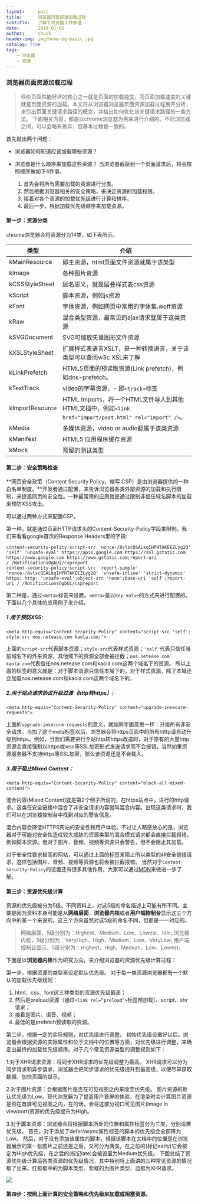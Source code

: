 ```yaml
---
layout:     post                   
title:      浏览器页面资源加载过程    
subtitle:   了解下浏览器工作原理
date:       2018-01-05
author:     chuck
header-img: img/home-bg-basic.jpg
catalog: true                      
tags:                               
    - 浏览器
    - 资源
---
```


### 浏览器页面资源加载过程

> 评价页面性能好坏的核心之一就是页面的加载速度，而页面加载速度的关键就是页面资源的加载。本文将从浏览器浏览器页面资源加载过程展开分析，来引出页面关键请求路径的概念，并给出如何优化该关键请求路径的一些方法。
> 下面相关内容，都是以chrome浏览器为例来进行介绍的。不同浏览器之间，可以会略有差异，但基本过程是一致的。

首先抛出两个问题：

* 浏览器如何知道应该加载哪些资源？
* 浏览器是什么顺序来加载这些资源？ 当浏览器截获到一个页面请求后，将会按照顺序做如下4件事。

    1. 首先会将所有需要加载的资源进行分类。
    2. 然后根据浏览器相关的安全策略，来决定资源的加载权限。
    3. 接着对各个资源的加载优先级进行计算和排序。
    4. 最后一步，根据加载优先级顺序来加载资源。

#### 第一步：资源分类

chrome浏览器会将资源分为14类，如下表所示。


| 类型 | 介绍 |
| --- | --- |
| kMainResource |  即主资源，html页面文件资源就属于该类型 |
| kImage | 各种图片资源 |
| kCSSStyleSheet |  顾名思义，就是层叠样式表css资源|
| kScript |  脚本资源，例如js资源|
| kFont |  字体资源，例如网页中常用的字体集.woff资源|
| kRaw |  混合类型资源，最常见的ajax请求就属于这类资源 |
| kSVGDocument |  SVG可缩放矢量图形文件资源|
| kXSLStyleSheet |  扩展样式表语言XSLT，是一种转换语言，关于该类型可以查阅w3c XSL来了解|
| kLinkPrefetch |  HTML5页面的预读取资源(Link prefetch)，例如dns-prefetch。|
| kTextTrack |  video的字幕资源，- 即`<track>`标签|
| kImportResource | HTML Imports，将一个HTML文件导入到其他HTML文档中，例如`<link href="import/post.html" rel="import" />`。 |
| kMedia |  多媒体资源，video or audio都属于该类资源 |
| kManifest |  HTML5 应用程序缓存资源|
| kMock | 预留的测试类型 |

#### 第二步：安全策略检查

**网页安全政策（Content Security Policy，缩写 CSP）是由浏览器提供的一种白名单制度。**开发者通过配置，来告诉浏览器各类外部资源的加载和执行限制，来提高网页的安全性。一种最常用的应用就是通过限制非信任域名脚本的加载来预防XSS攻击。

可以通过两种方式来配置CSP。

第一种，就是通过页面HTTP请求头的Content-Security-Policy字段来限制。我们来看看google首页的Response Headers里的字段:


```
content-security-policy:script-src 'nonce-/8vlscQSALkqIHPHTAKEEZLyg2Q' 'self' 'unsafe-eval' https://apis.google.com https://ssl.gstatic.com https://www.google.com https://www.gstatic.com;report-uri /_/NotificationsOgbUi/cspreport
content-security-policy:script-src 'report-sample' 'nonce-/8vlscQSALkqIHPHTAKEEZLyg2Q' 'unsafe-inline' 'strict-dynamic' https: http: 'unsafe-eval';object-src 'none';base-uri 'self';report-uri /_/NotificationsOgbUi/cspreport
```

第二种是，通过`<meta>`标签来设置。`<meta>`是以`key-value`的方式来进行配置的。下面以几个具体的应用例子来介绍。

##### 1.用于预防XSS:


```
<meta http-equiv="Content-Security-Policy" content="script-src 'self'; style-src nos.netease.com kaola.com;">
```
上面的`script-src`代表脚本资源；`style-src`代表样式资源；`'self'`代表只信任当前域名下的外来资源，其他域下的资源全部会被拦截；`nos.netease.com kaola.com`代表信任nos.netease.com和kaola.com这两个域名下的资源。
所以上面的标签的意义就是：对于脚本资源只信任本域下的，对于样式资源，除了本域还会加载nos.netease.com和kaola.com这两个域名下的。

##### 2.用于站点请求协议升级过渡（http转https）:


```
<meta http-equiv="Content-Security-Policy" content="upgrade-insecure-requests">
```

上面的`upgrade-insecure-requests`的意义，就如同字面意思一样：升级所有非安全请求。当加了这个meta标签以后，浏览器会将https页面中的所有htttp请自动升级到https。例如，当我们需要进行全站http转https改造时，对于原有的大量http资源会直接强制以https或wss等SSL加密形式发送请求而不会报错。当然如果资源服务器不支持https等SSL加密，那么该资源还是不会载入。

##### 3.用于阻止Mixed Content：


```
<meta http-equiv="Content-Security-Policy" content="block-all-mixed-content">
```

混合内容(Mixed Content)就是第2个例子所说的，在https站点中，进行的http请求。这类在安全链接中混合了非安全请求内容就叫混合内容。出现这类请求时，我们可以在浏览器控制台中找到对应的警告信息。

混合内容会降低HTTPS网站的安全性和用户体验。不过让人略感放心的是，浏览器对于可能对安全性造成较大威胁的资源类型的混合模式请求都会直接拦截报错，例如脚本资源。但对于图片、音频、视频等资源只会警告，但不会阻止其加载。

对于安全性要求极高的网站，可以通过上面的标签来阻止所以类型的非安全链接请求，这样包括图片、音频、视频等资源也将会被拦截报错。 当然对于`Content-Security-Policy`的设置还有很多其他作用，大家可以通过[MDN](https://developer.mozilla.org/zh-CN/docs/Web/Security/CSP/Using_Content_Security_Policy)来做进一步了解。

#### 第三步：资源优先级计算

资源的优先级被分为5级。不同资料上，对这5级的命名描述上可能有所不同。主要是因为资料本身可能是从**网络层面**，**浏览器内核**或者**用户端控制台**显示这三个方向中的某一个来说的。这三个方向虽然对这5级的命名不同，但都是一一对应的。

> 网络层面，5级分别为：Highest、Medium、Low、Lowest、Idle;
> 浏览器内核，5级分别为：VeryHigh、High、Medium、Low、VeryLow;
> 用户端控制台显示，5级分别为：Highest、High、Medium、Low、Lowest;


下面是以**浏览器内核**作为研究方向，来介绍浏览器的资源优先级计算过程：

第一步，根据资源的类型来设定默认优先级。
对于每一类资源浏览器都有一个默认的加载优先级规则：


1. html、css、font这三种类型的资源优先级最高；
2. 然后是preload资源（通过`<link rel=“preload">`标签预加载）、script、xhr请求；
3. 接着是图片、语音、视频；
4. 最低的是prefetch预读取的资源。


第二步，根据一定的实际规则，对优先级进行调整。
初始优先级设置好以后，浏览器会根据资源的实际属性和位于文档中的位置等方面，对优先级进行调整，来确定出最终的加载优先级顺序。对于几个常见资源类型的调整规则如下：


1.对于XHR请求资源：将同步XHR请求的优先级调整为最高。
XHR请求可以分为同步请求和异步请求，浏览器会把同步请求的优先级提升到最高级，以便尽早获取数据、加快页面的显示。

2.对于图片资源：会根据图片是否在可见视图之内来改变优先级。
图片资源的默认优先级为Low。现代浏览器为了提高用户首屏的体验，在渲染时会计算图片资源是否在首屏可见视图之内，在的话，会将这部分视口可见图片(Image in viewport)资源的优先级提升为High。

3.对于脚本资源：浏览器会将根据脚本所处的位置和属性标签分为三类，分别设置优先级。
首先，对于添加了defer/async属性标签的脚本的优先级会全部降为Low。
然后，对于没有添加该属性的脚本，根据该脚本在文档中的位置是在浏览器展示的第一张图片之前还是之后，又可分为两类。在之前的(标记early)它会被定为High优先级，在之后的(标记late)会被设置为Medium优先级。
下图总结了资源优先级计算后各类资源的优先级情况，其中特别将上面讲的三种常见资源的情况框了出来。红框框中的为脚本类型、紫框的为图片类型、蓝框为XHR请求。

![](https://ws1.sinaimg.cn/large/006tNc79gy1fn5r52wn45j30l60l0mym.jpg)

#### 第四步：按照上面计算的安全策略和优先级来加载或阻塞资源。











